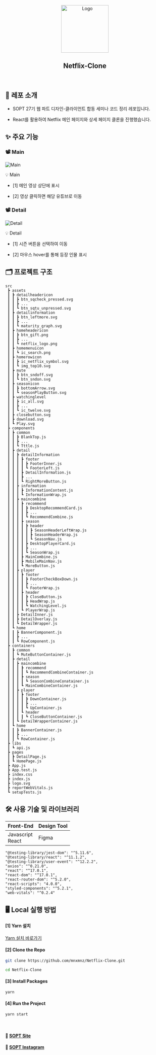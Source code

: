 <p align="center">
    <img src="https://img1.daumcdn.net/thumb/R1280x0/?scode=mtistory2&fname=https%3A%2F%2Fblog.kakaocdn.net%2Fdn%2FETogT%2FbtqW8GKKIFG%2FPaktuUX4yLMoDgTRopmLI0%2Fimg.jpg" alt="Logo" width="150" height="150">
</p>

<h2 align="center">Netflix-Clone</h2>

<br>

## 📑 레포 소개

- SOPT 27기 웹 파트 디자인-클라이언트 합동 세미나 코드 정리 레포입니다.

- React를 활용하여 Netflix 메인 페이지와 상세 페이지 클론을 진행했습니다.

## ✨ 주요 기능

### 📽 Main

![Main](https://img1.daumcdn.net/thumb/R1280x0/?scode=mtistory2&fname=https%3A%2F%2Fblog.kakaocdn.net%2Fdn%2FbivY3V%2FbtqW8FSBwKg%2Fairfi3pBtnuoKJxSOPHkoK%2Fimg.png)

💡 Main

- [1] 메인 영상 상단에 표시

- [2] 영상 클릭하면 해당 유튜브로 이동

### 📽 Detail

![Detail](https://img1.daumcdn.net/thumb/R1280x0/?scode=mtistory2&fname=https%3A%2F%2Fblog.kakaocdn.net%2Fdn%2FowzjP%2FbtqW8HiAe0x%2FE3bmMmnS7FawqkWpqEgs6k%2Fimg.png)

💡 Detail

- [1] 시즌 버튼을 선택하여 이동

- [2] 마우스 hover를 통해 등장 인물 표시

## 🗂 프로젝트 구조

```
src
 ┣ assets
 ┃ ┣ detailheadericon
 ┃ ┃ ┣ btn_sqcheck_pressed.svg
 ┃ ┃ ┣ ...
 ┃ ┃ ┗ btn_sqtu_unpressed.svg
 ┃ ┣ detailinformation
 ┃ ┃ ┣ btn_leftmore.svg
 ┃ ┃ ┣ ...
 ┃ ┃ ┗ maturity_graph.svg
 ┃ ┣ homeheadericon
 ┃ ┃ ┣ btn_gift.png
 ┃ ┃ ┣ ...
 ┃ ┃ ┗ netflix_logo.png
 ┃ ┣ homemenuicon
 ┃ ┃ ┗ ic_search.png
 ┃ ┣ homerowicon
 ┃ ┃ ┣ ic_netflix_symbol.svg
 ┃ ┃ ┗ img_top10.svg
 ┃ ┣ mute
 ┃ ┃ ┣ btn_sndoff.svg
 ┃ ┃ ┗ btn_sndon.svg
 ┃ ┣ seasonicon
 ┃ ┃ ┣ bottomArrow.svg
 ┃ ┃ ┗ seasonPlayButton.svg
 ┃ ┣ watchinglevel
 ┃ ┃ ┣ ic_all.svg
 ┃ ┃ ┣ ...
 ┃ ┃ ┗ ic_twelve.svg
 ┃ ┣ closebutton.svg
 ┃ ┣ download.svg
 ┃ ┗ Play.svg
 ┣ components
 ┃ ┣ common
 ┃ ┃ ┣ BlankTop.js
 ┃ ┃ ┣ ...
 ┃ ┃ ┗ Tttle.js
 ┃ ┣ detail
 ┃ ┃ ┣ detailInformation
 ┃ ┃ ┃ ┣ footer
 ┃ ┃ ┃ ┃ ┣ FooterInner.js
 ┃ ┃ ┃ ┃ ┗ FooterLeft.js
 ┃ ┃ ┃ ┣ DetailInformation.js
 ┃ ┃ ┃ ┣ ...
 ┃ ┃ ┃ ┗ RightMoreButton.js
 ┃ ┃ ┣ information
 ┃ ┃ ┃ ┣ InformationContent.js
 ┃ ┃ ┃ ┗ InformationWrap.js
 ┃ ┃ ┣ maincombine
 ┃ ┃ ┃ ┣ recommend
 ┃ ┃ ┃ ┃ ┣ DesktopRecommendCard.js
 ┃ ┃ ┃ ┃ ┣ ...
 ┃ ┃ ┃ ┃ ┗ RecommendCombine.js
 ┃ ┃ ┃ ┣ season
 ┃ ┃ ┃ ┃ ┣ header
 ┃ ┃ ┃ ┃ ┃ ┣ SeasonHeaderLeftWrap.js
 ┃ ┃ ┃ ┃ ┃ ┣ SeasonHeaderWrap.js
 ┃ ┃ ┃ ┃ ┃ ┗ SeasonNav.js
 ┃ ┃ ┃ ┃ ┣ DesktopPlayerCard.js
 ┃ ┃ ┃ ┃ ┣ ...
 ┃ ┃ ┃ ┃ ┗ SeasonWrap.js
 ┃ ┃ ┃ ┣ MainCombine.js
 ┃ ┃ ┃ ┣ MobileMainNav.js
 ┃ ┃ ┃ ┗ MoreButton.js
 ┃ ┃ ┣ player
 ┃ ┃ ┃ ┣ footer
 ┃ ┃ ┃ ┃ ┣ FooterCheckBoxDown.js
 ┃ ┃ ┃ ┃ ┣ ...
 ┃ ┃ ┃ ┃ ┗ FooterWrap.js
 ┃ ┃ ┃ ┣ header
 ┃ ┃ ┃ ┃ ┣ CloseButton.js
 ┃ ┃ ┃ ┃ ┣ HeadWrap.js
 ┃ ┃ ┃ ┃ ┗ WatchingLevel.js
 ┃ ┃ ┃ ┗ PlayerWrap.js
 ┃ ┃ ┣ DetailInner.js
 ┃ ┃ ┣ DetailOverlay.js
 ┃ ┃ ┗ DetailWrapper.js
 ┃ ┗ home
 ┃ ┃ ┣ BannerComponent.js
 ┃ ┃ ┣ ...
 ┃ ┃ ┗ RowComponent.js
 ┣ containers
 ┃ ┣ common
 ┃ ┃ ┗ MuteButtonContainer.js
 ┃ ┣ detail
 ┃ ┃ ┣ maincombine
 ┃ ┃ ┃ ┣ recommend
 ┃ ┃ ┃ ┃ ┗ RecommendCombineContainer.js
 ┃ ┃ ┃ ┣ season
 ┃ ┃ ┃ ┃ ┗ SeasonCombineConatainer.js
 ┃ ┃ ┃ ┗ MainCombineContainer.js
 ┃ ┃ ┣ player
 ┃ ┃ ┃ ┣ footer
 ┃ ┃ ┃ ┃ ┣ DownContainer.js
 ┃ ┃ ┃ ┃ ┣ ...
 ┃ ┃ ┃ ┃ ┗ UpContainer.js
 ┃ ┃ ┃ ┗ header
 ┃ ┃ ┃ ┃ ┗ CloseButtonContainer.js
 ┃ ┃ ┗ DetailWrapperContainer.js
 ┃ ┗ home
 ┃ ┃ ┣ BannerContainer.js
 ┃ ┃ ┣ ...
 ┃ ┃ ┗ RowContainer.js
 ┣ libs
 ┃ ┗ api.js
 ┣ pages
 ┃ ┣ DetailPage.js
 ┃ ┗ HomePage.js
 ┣ App.js
 ┣ App.test.js
 ┣ index.css
 ┣ index.js
 ┣ logo.svg
 ┣ reportWebVitals.js
 ┗ setupTests.js
```

## 🛠 사용 기술 및 라이브러리

| Front-End           | Design Tool         |
| ------------------- | ------------------- |
| Javascript<br>React | Figma               |

```
"@testing-library/jest-dom": "^5.11.6",
"@testing-library/react": "^11.1.2",
"@testing-library/user-event": "^12.2.2",
"axios": "^0.21.0",
"react": "^17.0.1",
"react-dom": "^17.0.1",
"react-router-dom": "^5.2.0",
"react-scripts": "4.0.0",
"styled-components": "^5.2.1",
"web-vitals": "^0.2.4"
```

## 🖥 Local 실행 방법

#### [1] Yarn 설치

[Yarn 설치 바로가기](https://classic.yarnpkg.com/en/docs/install#windows-stable)

#### [2] Clone the Repo

```sh
git clone https://github.com/mnxmnz/Netflix-Clone.git
```

```sh
cd Netflix-Clone
```

#### [3] Install Packages

```sh
yarn
```

#### [4] Run the Project

```sh
yarn start
```

<br />

#### 🔗 [SOPT Site](http://sopt.org/wp/)
#### 🔗 [SOPT Instagram](https://www.instagram.com/sopt_official/)
